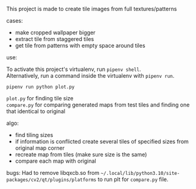  
This project is made to create tile images from full textures/patterns

cases:
- make cropped wallpaper bigger
- extract tile from staggered tiles
- get tile from patterns with empty space around tiles


use:

To activate this project's virtualenv, run `pipenv shell`.   
Alternatively, run a command inside the virtualenv with `pipenv run`.

`pipenv run python plot.py`

`plot.py` for finding tile size   
`compare.py` for comparing generated maps from test tiles and finding one that identical to original

algo:
- find tiling sizes
- if information is conflicted create several tiles of specified sizes from original map corner
- recreate map from tiles (make sure size is the same)
- compare each map with original


bugs:
Had to remove libqxcb.so from `~/.local/lib/python3.10/site-packages/cv2/qt/plugins/platforms` to run plt for `compare.py` file.
